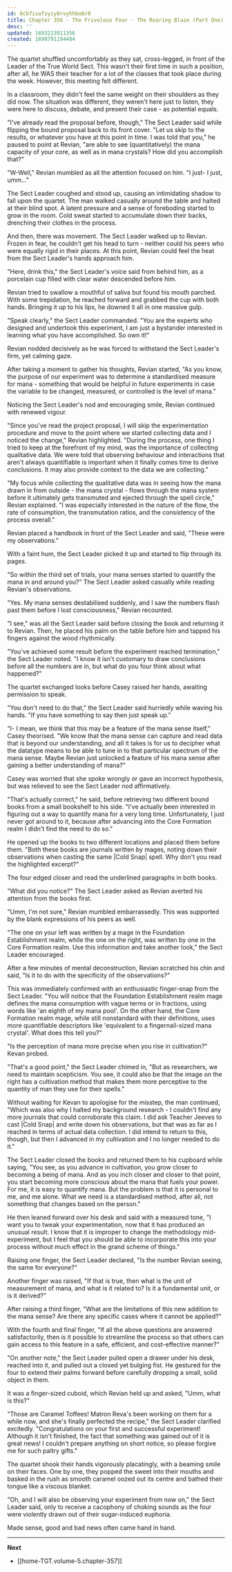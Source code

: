 ```yaml
---
id: 0cb7isafzyiy8rvyhhbo6r0
title: Chapter 356 - The Frivolous Four - The Roaring Blaze (Part One)
desc: ''
updated: 1693223911356
created: 1690791194484
---
```


The quartet shuffled uncomfortably as they sat, cross-legged, in front of the Leader of the True World Sect. This wasn't their first time in such a position, after all, he WAS their teacher for a lot of the classes that took place during the week. However, this meeting felt different.

In a classroom, they didn't feel the same weight on their shoulders as they did now. The situation was different, they weren't here just to listen, they were here to discuss, debate, and present their case - as potential equals.

"I've already read the proposal before, though," The Sect Leader said while flipping the bound proposal back to its front cover. "Let us skip to the results, or whatever you have at this point in time. I was told that you," he paused to point at Revian, "are able to see (quantitatively) the mana capacity of your core, as well as in mana crystals? How did you accomplish that?"

"W-Well," Revian mumbled as all the attention focused on him. "I just- I just, umm..."

The Sect Leader coughed and stood up, causing an intimidating shadow to fall upon the quartet. The man walked casually around the table and halted at their blind spot. A latent pressure and a sense of foreboding started to grow in the room. Cold sweat started to accumulate down their backs, drenching their clothes in the process.

And then, there was movement. The Sect Leader walked up to Revian. Frozen in fear, he couldn't get his head to turn - neither could his peers who were equally rigid in their places. At this point, Revian could feel the heat from the Sect Leader's hands approach him.

"Here, drink this," the Sect Leader's voice said from behind him, as a porcelain cup filled with clear water descended before him.

Revian tried to swallow a mouthful of saliva but found his mouth parched. With some trepidation, he reached forward and grabbed the cup with both hands. Bringing it up to his lips, he downed it all in one massive gulp.

"Speak clearly," the Sect Leader commanded. "You are the experts who designed and undertook this experiment, I am just a bystander interested in learning what you have accomplished. So own it!"

Revian nodded decisively as he was forced to withstand the Sect Leader's firm, yet calming gaze.

After taking a moment to gather his thoughts, Revian started, "As you know, the purpose of our experiment was to determine a standardised measure for mana - something that would be helpful in future experiments in case the variable to be changed, measured, or controlled is the level of mana."

Noticing the Sect Leader's nod and encouraging smile, Revian continued with renewed vigour.

"Since you've read the project proposal, I will skip the experimentation procedure and move to the point where we started collecting data and I noticed the change," Revian highlighted. "During the process, one thing I tried to keep at the forefront of my mind, was the importance of collecting qualitative data. We were told that observing behaviour and interactions that aren't always quantifiable is important when it finally comes time to derive conclusions. It may also provide context to the data we are collecting."

"My focus while collecting the qualitative data was in seeing how the mana drawn in from outside - the mana crystal - flows through the mana system before it ultimately gets transmuted and ejected through the spell circle," Revian explained. "I was especially interested in the nature of the flow, the rate of consumption, the transmutation ratios, and the consistency of the process overall."

Revian placed a handbook in front of the Sect Leader and said, "These were my observations."

With a faint hum, the Sect Leader picked it up and started to flip through its pages.

"So within the third set of trials, your mana senses started to quantify the mana in and around you?" The Sect Leader asked casually while reading Revian's observations.

"Yes. My mana senses destabilised suddenly, and I saw the numbers flash past them before I lost consciousness," Revian recounted.

"I see," was all the Sect Leader said before closing the book and returning it to Revian. Then, he placed his palm on the table before him and tapped his fingers against the wood rhythmically.

"You've achieved some result before the experiment reached termination," the Sect Leader noted. "I know it isn't customary to draw conclusions before all the numbers are in, but what do you four think about what happened?"

The quartet exchanged looks before Casey raised her hands, awaiting permission to speak.

"You don't need to do that," the Sect Leader said hurriedly while waving his hands. "If you have something to say then just speak up."

"I- I mean, we think that this may be a feature of the mana sense itself," Casey theorised. "We know that the mana sense can capture and read data that is beyond our understanding, and all it takes is for us to decipher what the datatype means to be able to tune in to that particular spectrum of the mana sense. Maybe Revian just unlocked a feature of his mana sense after gaining a better understanding of mana?"

Casey was worried that she spoke wrongly or gave an incorrect hypothesis, but was relieved to see the Sect Leader nod affirmatively.

"That's actually correct," he said, before retrieving two different bound books from a small bookshelf to his side. "I've actually been interested in figuring out a way to quantify mana for a very long time. Unfortunately, I just never got around to it, because after advancing into the Core Formation realm I didn't find the need to do so."

He opened up the books to two different locations and placed them before them. "Both these books are journals written by mages, noting down their observations when casting the same |Cold Snap| spell. Why don't you read the highlighted excerpt?"

The four edged closer and read the underlined paragraphs in both books.

"What did you notice?" The Sect Leader asked as Revian averted his attention from the books first.

"Umm, I'm not sure," Revian mumbled embarrassedly. This was supported by the blank expressions of his peers as well.

"The one on your left was written by a mage in the Foundation Establishment realm, while the one on the right, was written by one in the Core Formation realm. Use this information and take another look," the Sect Leader encouraged.

After a few minutes of mental deconstruction, Revian scratched his chin and said, "Is it to do with the specificity of the observations?"

This was immediately confirmed with an enthusiastic finger-snap from the Sect Leader. "You will notice that the Foundation Establishment realm mage defines the mana consumption with vague terms or in fractions, using words like 'an eighth of my mana pool'. On the other hand, the Core Formation realm mage, while still nonstandard with their definitions, uses more quantifiable descriptors like 'equivalent to a fingernail-sized mana crystal'. What does this tell you?"

"Is the perception of mana more precise when you rise in cultivation?" Kevan probed.

"That's a good point," the Sect Leader chimed in, "But as researchers, we need to maintain scepticism. You see, it could also be that the image on the right has a cultivation method that makes them more perceptive to the quantity of man they use for their spells."

Without waiting for Kevan to apologise for the misstep, the man continued, "Which was also why I halted my background research - I couldn't find any more journals that could corroborate this claim. I did ask Teacher Jeeves to cast |Cold Snap| and write down his observations, but that was as far as I reached in terms of actual data collection. I did intend to return to this, though, but then I advanced in my cultivation and I no longer needed to do it."

The Sect Leader closed the books and returned them to his cupboard while saying, "You see, as you advance in cultivation, you grow closer to becoming a being of mana. And as you inch closer and closer to that point, you start becoming more conscious about the mana that fuels your power. For me, it is easy to quantify mana. But the problem is that it is personal to me, and me alone. What we need is a standardised method, after all, not something that changes based on the person."

He then leaned forward over his desk and said with a measured tone, "I want you to tweak your experimentation, now that it has produced an unusual result. I know that it is improper to change the methodology mid-experiment, but I feel that you should be able to incorporate this into your process without much effect in the grand scheme of things."

Raising one finger, the Sect Leader declared, "Is the number Revian seeing, the same for everyone?"

Another finger was raised, "If that is true, then what is the unit of measurement of mana, and what is it related to? Is it a fundamental unit, or is it derived?"

After raising a third finger, "What are the limitations of this new addition to the mana sense? Are there any specific cases where it cannot be applied?"

With the fourth and final finger, "If all the above questions are answered satisfactorily, then is it possible to streamline the process so that others can gain access to this feature in a safe, efficient, and cost-effective manner?"

"On another note," the Sect Leader pulled open a drawer under his desk, reached into it, and pulled out a closed yet bulging fist. He gestured for the four to extend their palms forward before carefully dropping a small, solid object in them.

It was a finger-sized cuboid, which Revian held up and asked, "Umm, what is this?"

"Those are Caramel Toffees! Matron Reva's been working on them for a while now, and she's finally perfected the recipe," the Sect Leader clarified excitedly. "Congratulations on your first and successful experiment! Although it isn't finished, the fact that something was gained out of it is great news! I couldn't prepare anything on short notice, so please forgive me for such paltry gifts."

The quartet shook their hands vigorously placatingly, with a beaming smile on their faces. One by one, they popped the sweet into their mouths and basked in the rush as smooth caramel oozed out its centre and bathed their tongue like a viscous blanket.

"Oh, and I will also be observing your experiment from now on," the Sect Leader said, only to receive a cacophony of choking sounds as the four were violently drawn out of their sugar-induced euphoria.

Made sense, good and bad news often came hand in hand.

____

**Next**
* [[home-TGT.volume-5.chapter-357]]